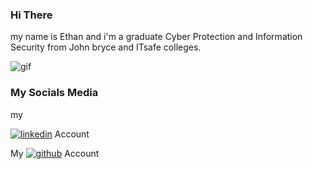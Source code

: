 ### Hi There

my name is Ethan and i'm a graduate Cyber Protection and Information Security from John bryce and ITsafe colleges.

![gif](https://camo.githubusercontent.com/d87412330e179c453793251de9ef574f11d2c570510e949304f1a767ad891b6c/68747470733a2f2f6d656469612e67697068792e636f6d2f6d656469612f336f456a4857706956494f475854356c396d2f67697068792e676966)



### My Socials Media
my

[![linkedin](https://www.shareicon.net/data/48x48/2017/06/30/888065_logo_512x512.png)](https://www.linkedin.com/in/ethan-benhamou/) Account

My [![github](https://www.shareicon.net/data/32x32/2015/11/10/669662_animal_512x512.png)](https://github.com/gh0st-anonymous/) Account
